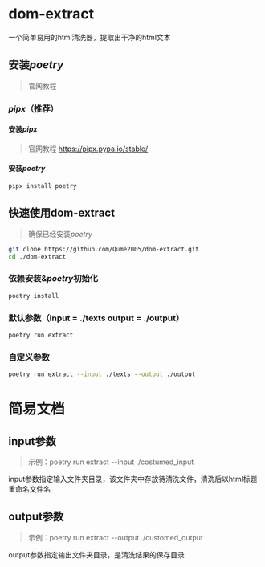 # dom-extract

一个简单易用的html清洗器，提取出干净的html文本

## 安装*poetry*

> 官网教程

### *pipx*（推荐）

#### 安装*pipx*

> 官网教程 https://pipx.pypa.io/stable/

#### 安装*poetry*

```bash
pipx install poetry
```

## 快速使用dom-extract

> 确保已经安装*poetry*

```bash
git clone https://github.com/Qume2005/dom-extract.git
cd ./dom-extract
```



### 依赖安装&*poetry*初始化

```bash
poetry install
```

### 默认参数（input = ./texts output = ./output）

```bash
poetry run extract
```

### 自定义参数

```bash
poetry run extract --input ./texts --output ./output
```

# 简易文档

## input参数

> 示例：poetry run extract --input ./costumed_input

input参数指定输入文件夹目录，该文件夹中存放待清洗文件，清洗后以html标题重命名文件名

## output参数

> 示例：poetry run extract --output ./customed_output

output参数指定输出文件夹目录，是清洗结果的保存目录

